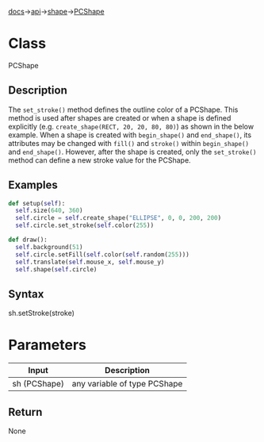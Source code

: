 [docs](/docs/)→[api](/docs/api)→[shape](/docs/api/shape/)→[PCShape](/docs/api/shape/PCShape/)

# Class

PCShape

## Description

The `set_stroke()` method defines the outline color of a PCShape. This method is used after shapes are created or when a shape is defined explicitly (e.g. `create_shape(RECT, 20, 20, 80, 80)`) as shown in the below example. When a shape is created with `begin_shape()` and `end_shape()`, its attributes may be changed with `fill()` and `stroke()` within `begin_shape()` and `end_shape()`. However, after the shape is created, only the `set_stroke()` method can define a new stroke value for the PCShape.

## Examples

```py
def setup(self):  
  self.size(640, 360)
  self.circle = self.create_shape("ELLIPSE", 0, 0, 200, 200)
  self.circle.set_stroke(self.color(255))  

def draw():
  self.background(51)
  self.circle.setFill(self.color(self.random(255)))
  self.translate(self.mouse_x, self.mouse_y)
  self.shape(self.circle)
```

## Syntax

sh.setStroke(stroke)	

# Parameters

| Input | Description |
|-------|-------------|
| sh	(PCShape) | any variable of type PCShape |

## Return

None